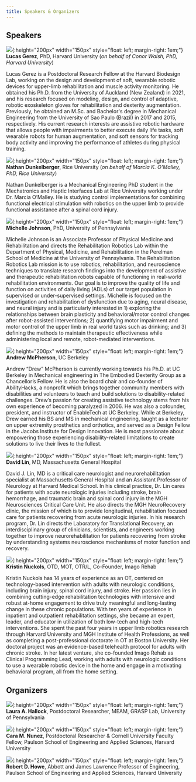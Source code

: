 ```yaml
---
title: Speakers & Organizers
---
```


## Speakers

![](/assets/images/lgerez.png){:height="200px" width="150px" style="float: left; margin-right: 1em;"}
**Lucas Gerez**, PhD, Harvard University (*on behalf of Conor Walsh, PhD, Harvard University*)

Lucas Gerez is a Postdoctoral Research Fellow at the Harvard Biodesign Lab, working on the design and development of soft, wearable robotic devices for upper-limb rehabilitation and muscle activity monitoring. He obtained his Ph.D. from the University of Auckland (New Zealand) in 2021, and his research focused on modeling, design, and control of adaptive, robotic exoskeleton gloves for rehabilitation and dexterity augmentation. Previously, he obtained an M.Sc. and Bachelor's degree in Mechanical Engineering from the University of Sao Paulo (Brazil) in 2017 and 2015, respectively. His current research interests are assistive robotic hardware that allows people with impairments to better execute daily life tasks, soft wearable robots for human augmentation, and soft sensors for tracking body activity and improving the performance of athletes during physical training.


![](/assets/images/ndunkelberger.jpg){:height="200px" width="150px" style="float: left; margin-right: 1em;"}
**Nathan Dunkelberger**, Rice University (*on behalf of Marcia K. O'Malley, PhD, Rice University*)

Nathan Dunkelberger is a Mechanical Engineering PhD student in the Mechatronics and Haptic Interfaces Lab at Rice University working under Dr. Marcia O’Malley. He is studying control implementations for combining functional electrical stimulation with robotics on the upper limb to provide functional assistance after a spinal cord injury.

![](/assets/images/mjohnson.jpg){:height="200px" width="150px" style="float: left; margin-right: 1em;"}
**Michelle Johnson**, PhD, University of Pennsylvania

Michelle Johnson is an Associate Professor of Physical Medicine and Rehabilitation and directs the Rehabilitation Robotics Lab within the Department of Physical, Medicine, and Rehabilitation in the Perelman School of Medicine at the University of Pennsylvania. The Rehabilitation Robotics Lab mission is to use robotics, rehabilitation, and neuroscience techniques to translate research findings into the development of assistive and therapeutic rehabilitation robots capable of functioning in real-world rehabilitation environments. Our goal is to improve the quality of life and function on activities of daily living (ADLs) of our target population in supervised or under-supervised settings. Michelle is focused on the investigation and rehabilitation of dysfunction due to aging, neural disease, and neural injury and is particularly interested in 1) exploring the relationships between brain plasticity and behavioral/motor control changes after robot-assisted interventions; 2) quantifying motor impairment and motor control of the upper limb in real world tasks such as drinking; and 3) defining the methods to maintain therapeutic effectiveness while administering local and remote, robot-mediated interventions.


![](/assets/images/dmcpherson.jpg){:height="200px" width="150px" style="float: left; margin-right: 1em;"}
**Andrew McPherson**, UC Berkeley

Andrew “Drew” McPherson is currently working towards his Ph.D. at UC Berkeley in Mechanical engineering in The Embodied Dexterity Group as a Chancellor’s Fellow. He is also the board chair and co-founder of AbilityHacks, a nonprofit which brings together community members with disabilities and volunteers to teach and build solutions to disability-related challenges. Drew’s passion for creating assistive technology stems from his own experience of becoming paralyzed in 2006. He was also a cofounder, president, and instructor of EnableTech at UC Berkeley. While at Berkeley, Drew earned his BS and MS in mechanical engineering, taught as a lecturer on upper extremity prosthetics and orthotics, and served as a Design Fellow in the Jacobs Institute for Design Innovation. He is most passionate about empowering those experiencing disability-related limitations to create solutions to live their lives to the fullest.


![](/assets/images/dlin.jpg){:height="200px" width="150px" style="float: left; margin-right: 1em;"}
**David Lin**, MD, Massachusetts General Hospital

David J. Lin, MD is a critical care neurologist and neurorehabilitation specialist at Massachusetts General Hospital and an Assistant Professor of Neurology at Harvard Medical School. In his clinical practice, Dr. Lin cares for patients with acute neurologic injuries including stroke, brain hemorrhage, and traumatic brain and spinal cord injury in the MGH Neurosciences Critical Care Unit. He also directs the MGH NeuroRecovery clinic, the mission of which is to provide longitudinal, rehabilitation focused care for patients recovering from acute neurologic injuries. In his research program, Dr. Lin directs the Laboratory for Translational Recovery, an interdisciplinary group of clinicians, scientists, and engineers working together to improve neurorehabilitation for patients recovering from stroke by understanding systems neuroscience mechanisms of motor function and recovery.


![](/assets/images/knuckols.jpg){:height="200px" width="150px" style="float: left; margin-right: 1em;"}
**Kristin Nuckols**, OTD, MOT, OTR/L, Co-Founder, Imago Rehab

Kristin Nuckols has 14 years of experience as an OT, centered on technology-based intervention with adults with neurologic conditions, including brain injury, spinal cord injury, and stroke. Her passion lies in combining cutting-edge rehabilitation technologies with intensive and robust at-home engagement to drive truly meaningful and long-lasting change in these chronic populations. With ten years of experience in inpatient and outpatient rehabilitation settings, she became an expert, leader, and educator in utilization of both low-tech and high-tech interventions. She spent the past four years in upper limb robotics research through Harvard University and MGH Institute of Health Professions, as well as completing a post-professional doctorate in OT at Boston University. Her doctoral project was an evidence-based telehealth protocol for adults with chronic stroke. In her latest venture, she co-founded Imago Rehab as Clinical Programming Lead, working with adults with neurologic conditions to use a wearable robotic device in the home and engage in a motivating behavioral program, all from the home setting.


## Organizers

![](/assets/images/lhallock.jpeg){:height="200px" width="150px" style="float: left; margin-right: 1em;"}
**Laura A. Hallock**, Postdoctoral Researcher, MEAM, GRASP Lab, University of Pennsylvania


![](/assets/images/cnunez.jpg){:height="200px" width="150px" style="float: left; margin-right: 1em;"}
**Cara M. Nunez**, Postdoctoral Researcher & Cornell University Faculty Fellow, Paulson School of Engineering and Applied Sciences, Harvard University

 
![](/assets/images/rhowe.jpg){:height="200px" width="150px" style="float: left; margin-right: 1em;"}
**Robert D. Howe**, Abbott and James Lawrence Professor of Engineering, Paulson School of Engineering and Applied Sciences, Harvard University
